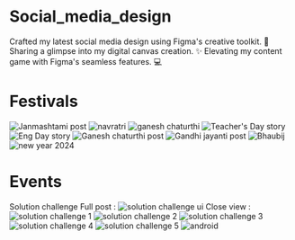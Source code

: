 # Social_media_design

Crafted my latest social media design using Figma's creative toolkit. 🎨 Sharing a glimpse into my digital canvas creation. ✨ Elevating my content game with Figma's seamless features. 💻
# Festivals

![Janmashtami post](https://github.com/NikitaKhuspe1729/Social_media_design/assets/125488086/d30f4bb2-64ff-42be-a81d-537a0e6c9f6b)
![navratri](https://github.com/NikitaKhuspe1729/Social_media_design/assets/125488086/544e3d35-bb25-451d-b81d-0b42106b2e81)
![ganesh chaturthi](https://github.com/NikitaKhuspe1729/Social_media_design/assets/125488086/4e1780be-e1b8-4d7f-8b15-275533f33a91)
![Teacher's Day story](https://github.com/NikitaKhuspe1729/Social_media_design/assets/125488086/8b44370f-8634-4cc1-8c1c-85e1622bf6d6)
![Eng  Day story](https://github.com/NikitaKhuspe1729/Social_media_design/assets/125488086/45eda7b1-ea8b-4bad-96d0-156db73df184)
![Ganesh chaturthi post](https://github.com/NikitaKhuspe1729/Social_media_design/assets/125488086/d4fdf193-ae3e-4db1-852a-85c7455106bb)
![Gandhi jayanti post](https://github.com/NikitaKhuspe1729/Social_media_design/assets/125488086/80b36702-8d66-42c4-b9b7-dbc1d5178890)
![Bhaubij](https://github.com/NikitaKhuspe1729/Social_media_design/assets/125488086/63094c1d-af69-437b-b8ba-b45f6ce3d9ab)
![new year 2024](https://github.com/NikitaKhuspe1729/Social_media_design/assets/125488086/18d3a732-9357-4555-be0f-1d86d7e26b71)



# Events
Solution challenge Full post :
![solution challenge ui](https://github.com/NikitaKhuspe1729/Social_media_design/assets/125488086/b83e4fac-8698-4e3a-ae34-8e77fd47fe45)
Close view :
![solution challenge 1](https://github.com/NikitaKhuspe1729/Social_media_design/assets/125488086/af5180b2-9777-4ee3-aeac-c0bff52993ca)
![solution challenge 2](https://github.com/NikitaKhuspe1729/Social_media_design/assets/125488086/14b72add-24a3-4d97-b4fa-afbfac0f2ea1)
![solution challenge 3](https://github.com/NikitaKhuspe1729/Social_media_design/assets/125488086/7072cc58-c385-45d8-ad4e-de57e4e53cff)
![solution challenge 4](https://github.com/NikitaKhuspe1729/Social_media_design/assets/125488086/a9fd1985-31e7-4069-98b6-7626930837f4)
![solution challenge 5](https://github.com/NikitaKhuspe1729/Social_media_design/assets/125488086/d0ef4238-3232-4484-8226-979b7bfd2c40)
![android](https://github.com/NikitaKhuspe1729/Social_media_design/assets/125488086/d4df39c6-dcd1-48a1-b786-9331f2632f7f)


